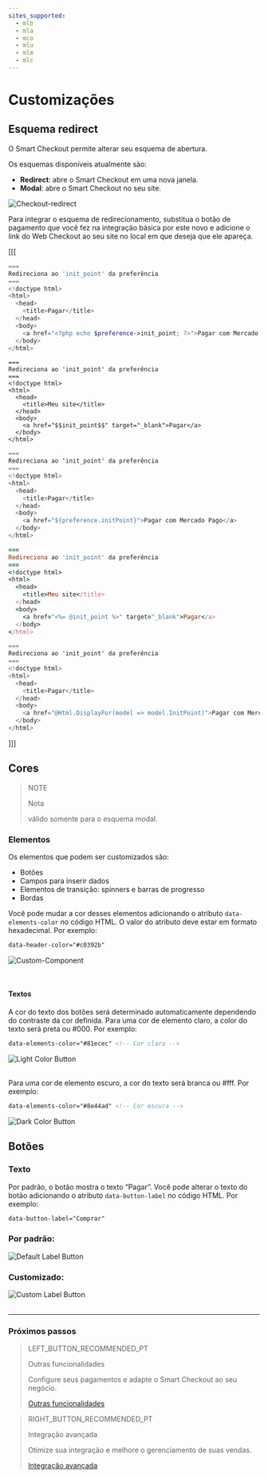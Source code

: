 ```yaml
---
sites_supported:
  - mlb
  - mla
  - mco
  - mlu
  - mlm
  - mlc
---
```


# Customizações


## Esquema redirect

O Smart Checkout permite alterar seu esquema de abertura.

Os esquemas disponíveis atualmente são:

* **Redirect**: abre o Smart Checkout em uma nova janela.
* **Modal**: abre o Smart Checkout no seu site.

![Checkout-redirect](/images/web-payment-checkout/checkout-redirect-pt.png)

Para integrar o esquema de redirecionamento, substitua o botão de pagamento que você fez na integração básica por este novo e adicione o link do Web Checkout ao seu site no local em que deseja que ele apareça.

[[[
```php
===
Redireciona ao 'init_point' da preferência
===
<!doctype html>
<html>
  <head>
    <title>Pagar</title>
  </head>
  <body>
    <a href="<?php echo $preference->init_point; ?>">Pagar com Mercado Pago</a>
  </body>
</html>
```
```node
===
Redireciona ao 'init_point' da preferência
===
<!doctype html>
<html>
  <head>
    <title>Meu site</title>
  </head>
  <body>
    <a href="$$init_point$$" target="_blank">Pagar</a>
  </body>
</html>
```
```java
===
Redireciona ao 'init_point' da preferência
===
<!doctype html>
<html>
  <head>
    <title>Pagar</title>
  </head>
  <body>
    <a href="${preference.initPoint}">Pagar com Mercado Pago</a>
  </body>
</html>
```
```ruby
===
Redireciona ao 'init_point' da preferência
===
<!doctype html>
<html>
  <head>
    <title>Meu site</title>
  </head>
  <body>
    <a href="<%= @init_point %>" target="_blank">Pagar</a>
  </body>
</html>
```
```csharp
===
Redireciona ao 'init_point' da preferência
===
<!doctype html>
<html>
  <head>
    <title>Pagar</title>
  </head>
  <body>
    <a href="@Html.DisplayFor(model => model.InitPoint)">Pagar com Mercado Pago</a>
  </body>
</html>
```
]]]


## Cores

> NOTE
>
> Nota
>
> válido somente para o esquema modal.

### Elementos

Os elementos que podem ser customizados são:

* Botões
* Campos para inserir dados
* Elementos de transição: spinners e barras de progresso
* Bordas

Você pode mudar a cor desses elementos adicionando o atributo `data-elements-color` no código HTML.
O valor do atributo deve estar em formato hexadecimal. Por exemplo:


```html
data-header-color="#c0392b"
```
![Custom-Component](/images/web-payment-checkout/custom_components-br.gif)
</p><br/>

#### Textos

A cor do texto dos botões será determinado automaticamente dependendo do contraste da cor definida.
Para uma cor de elemento claro, a color do texto será preta ou #000. Por exemplo:


```html
data-elements-color="#81ecec" <!-- Cor clara -->
```

![Light Color Button](/images/web-payment-checkout/light_color_button.png)

<br/>Para uma cor de elemento escuro, a cor do texto será branca ou #fff. Por exemplo:

```html
data-elements-color="#8e44ad" <!-- Cor escura -->
```

![Dark Color Button](/images/web-payment-checkout/dark_color_button.png)

## Botões

### Texto

Por padrão, o botão mostra o texto “Pagar”. Você pode alterar o texto do botão adicionando o atributo `data-button-label` no código HTML. Por exemplo:

```html
data-button-label="Comprar"
```

### Por padrão:

![Default Label Button](/images/web-payment-checkout/default_label_button.png)<br/>

### Customizado:

![Custom Label Button](/images/web-payment-checkout/custom_label_button.png)<br/><br/>

---

### Próximos passos


> LEFT_BUTTON_RECOMMENDED_PT
>
> Outras funcionalidades
>
> Configure seus pagamentos e adapte o Smart Checkout ao seu negócio.
>
> [Outras funcionalidades](http://www.mercadopago.com.br/developers/pt/guides/payments/web-payment-checkout/configurations/)

> RIGHT_BUTTON_RECOMMENDED_PT
>
> Integração avançada
>
> Otimize sua integração e melhore o gerenciamento de suas vendas.
>
> [Integração avançada](http://www.mercadopago.com.br/developers/pt/guides/payments/web-payment-checkout/advanced-integration/)
